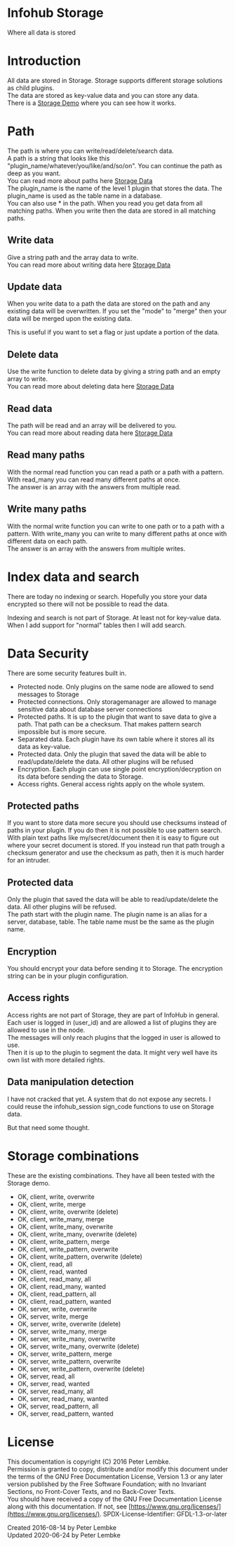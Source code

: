 # Infohub Storage

Where all data is stored

# Introduction

All data are stored in Storage. Storage supports different storage solutions as child plugins.  
The data are stored as key-value data and you can store any data.  
There is a [Storage Demo](plugin,infohub_demo_storage) where you can see how it works.

# Path

The path is where you can write/read/delete/search data.  
A path is a string that looks like this "plugin_name/whatever/you/like/and/so/on". You can continue the path as deep as
you want.  
You can read more about paths here [Storage Data](plugin,infohub_storage_data)  
The plugin_name is the name of the level 1 plugin that stores the data. The plugin_name is used as the table name in a
database.  
You can also use * in the path. When you read you get data from all matching paths. When you write then the data are
stored in all matching paths.

## Write data

Give a string path and the array data to write.  
You can read more about writing data here [Storage Data](plugin,infohub_storage_data)

## Update data

When you write data to a path the data are stored on the path and any existing data will be overwritten. If you set
the "mode" to "merge" then your data will be merged upon the existing data.

This is useful if you want to set a flag or just update a portion of the data.

## Delete data

Use the write function to delete data by giving a string path and an empty array to write.  
You can read more about deleting data here [Storage Data](plugin,infohub_storage_data)

## Read data

The path will be read and an array will be delivered to you.  
You can read more about reading data here [Storage Data](plugin,infohub_storage_data)

## Read many paths

With the normal read function you can read a path or a path with a pattern. With read_many you can read many different
paths at once.  
The answer is an array with the answers from multiple read.

## Write many paths

With the normal write function you can write to one path or to a path with a pattern. With write_many you can write to
many different paths at once with different data on each path.  
The answer is an array with the answers from multiple writes.

# Index data and search

There are today no indexing or search. Hopefully you store your data encrypted so there will not be possible to read the
data.

Indexing and search is not part of Storage. At least not for key-value data. When I add support for "normal" tables then
I will add search.

# Data Security

There are some security features built in.

- Protected node. Only plugins on the same node are allowed to send messages to Storage
- Protected connections. Only storagemanager are allowed to manage sensitive data about database server connections
- Protected paths. It is up to the plugin that want to save data to give a path. That path can be a checksum. That makes
  pattern search impossible but is more secure.
- Separated data. Each plugin have its own table where it stores all its data as key-value.
- Protected data. Only the plugin that saved the data will be able to read/update/delete the data. All other plugins
  will be refused
- Encryption. Each plugin can use single point encryption/decryption on its data before sending the data to Storage.
- Access rights. General access rights apply on the whole system.

## Protected paths

If you want to store data more secure you should use checksums instead of paths in your plugin. If you do then it is not
possible to use pattern search.  
With plain text paths like my/secret/document then it is easy to figure out where your secret document is stored. If you
instead run that path trough a checksum generator and use the checksum as path, then it is much harder for an intruder.

## Protected data

Only the plugin that saved the data will be able to read/update/delete the data. All other plugins will be refused.  
The path start with the plugin name. The plugin name is an alias for a server, database, table. The table name must be
the same as the plugin name.

## Encryption

You should encrypt your data before sending it to Storage. The encryption string can be in your plugin configuration.

## Access rights

Access rights are not part of Storage, they are part of InfoHub in general.  
Each user is logged in (user_id) and are allowed a list of plugins they are allowed to use in the node.  
The messages will only reach plugins that the logged in user is allowed to use.   
Then it is up to the plugin to segment the data. It might very well have its own list with more detailed rights.

## Data manipulation detection

I have not cracked that yet. A system that do not expose any secrets. I could reuse the infohub_session sign_code
functions to use on Storage data.

But that need some thought.

# Storage combinations

These are the existing combinations. They have all been tested with the Storage demo.

* OK, client, write, overwrite
* OK, client, write, merge
* OK, client, write, overwrite (delete)
* OK, client, write_many, merge
* OK, client, write_many, overwrite
* OK, client, write_many, overwrite (delete)
* OK, client, write_pattern, merge
* OK, client, write_pattern, overwrite
* OK, client, write_pattern, overwrite (delete)
* OK, client, read, all
* OK, client, read, wanted
* OK, client, read_many, all
* OK, client, read_many, wanted
* OK, client, read_pattern, all
* OK, client, read_pattern, wanted
* OK, server, write, overwrite
* OK, server, write, merge
* OK, server, write, overwrite (delete)
* OK, server, write_many, merge
* OK, server, write_many, overwrite
* OK, server, write_many, overwrite (delete)
* OK, server, write_pattern, merge
* OK, server, write_pattern, overwrite
* OK, server, write_pattern, overwrite (delete)
* OK, server, read, all
* OK, server, read, wanted
* OK, server, read_many, all
* OK, server, read_many, wanted
* OK, server, read_pattern, all
* OK, server, read_pattern, wanted

# License

This documentation is copyright (C) 2016 Peter Lembke.  
Permission is granted to copy, distribute and/or modify this document under the terms of the GNU Free Documentation
License, Version 1.3 or any later version published by the Free Software Foundation; with no Invariant Sections, no
Front-Cover Texts, and no Back-Cover Texts.  
You should have received a copy of the GNU Free Documentation License along with this documentation. If not,
see [https://www.gnu.org/licenses/](https://www.gnu.org/licenses/). SPDX-License-Identifier: GFDL-1.3-or-later

Created 2016-08-14 by Peter Lembke  
Updated 2020-06-24 by Peter Lembke  
